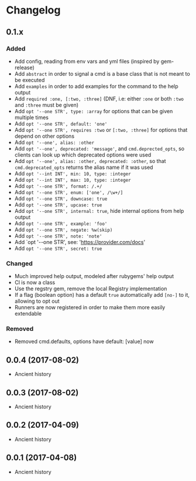 # Changelog

## 0.1.x

### Added

* Add config, reading from env vars and yml files (inspired by gem-release)
* Add `abstract` in order to signal a cmd is a base class that is not meant to be executed
* Add `examples` in order to add examples for the command to the help output
* Add `required :one, [:two, :three]` (DNF, i.e: either `:one` or both `:two` and `:three` must be given)
* Add `opt '--one STR', type: :array` for options that can be given multiple times
* Add `opt '--one STR', default: 'one'`
* Add `opt '--one STR', requires :two` or `[:two, :three]` for options that depend on other options
* Add `opt '--one', alias: :other`
* Add `opt '--one', deprecated: 'message'`, and `cmd.deprected_opts`, so clients can look up which deprecated options were used
* Add `opt '--one', alias: :other, deprecated: :other`, so that `cmd.deprecated_opts` returns the alias name if it was used
* Add `opt '--int INT', min: 10, type: :integer`
* Add `opt '--int INT', max: 10, type: :integer`
* Add `opt '--one STR', format: /.+/`
* Add `opt '--one STR', enum: ['one', /\w+/]`
* Add `opt '--one STR', downcase: true`
* Add `opt '--one STR', upcase: true`
* Add `opt '--one STR', internal: true`, hide internal options from help output
* Add `opt '--one STR', example: 'foo'`
* Add `opt '--one STR', negate: %w(skip)`
* Add `opt '--one STR', note: 'note'`
* Add `opt '--one STR', see: 'https://provider.com/docs'
* Add `opt '--one STR', secret: true`

### Changed

* Much improved help output, modeled after rubygems' help output
* Cl is now a class
* Use the regstry gem, remove the local Registry implementation
* If a flag (boolean option) has a default `true` automatically add `[no-]` to it, allowing to opt out
* Runners are now registered in order to make them more easily extendable

### Removed

* Removed cmd.defaults, options have default: [value] now

## 0.0.4 (2017-08-02)

* Ancient history

## 0.0.3 (2017-08-02)

* Ancient history

## 0.0.2 (2017-04-09)

* Ancient history

## 0.0.1 (2017-04-08)

* Ancient history


